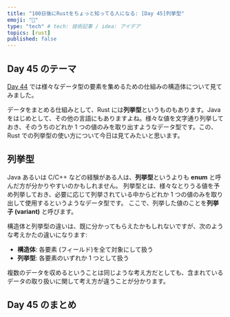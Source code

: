 ```yaml
---
title: "100日後にRustをちょっと知ってる人になる: [Day 45]列挙型"
emoji: "🦀"
type: "tech" # tech: 技術記事 / idea: アイデア
topics: [rust]
published: false
---
```

## Day 45 のテーマ

[Day 44](https://zenn.dev/shinyay/articles/hello-rust-day044) では様々なデータ型の要素を集めるための仕組みの構造体について見てみました。

データをまとめる仕組みとして、Rust には**列挙型**というものもあります。Java をはじめとして、その他の言語にもありますよね。様々な値を文字通り列挙しておき、そのうちのどれか 1 つの値のみを取り出すようなデータ型です。この、Rust での列挙型の使い方について今日は見てみたいと思います。

## 列挙型

Java あるいは C/C++ などの経験がある人は、**列挙型**というよりも **enum** と呼んだ方が分かりやすいのかもしれません。
列挙型とは、様々なとりうる値を予め列挙しておき、必要に応じて列挙されている中からどれか 1 つの値のみを取り出して使用するというようなデータ型です。
ここで、列挙した値のことを**列挙子 (variant)** と呼びます。

構造体と列挙型の違いは、既に分かってもらえたかもしれないですが、次のような考えかたの違いになります:

- **構造体**: 各要素 (フィールド)を全て対象にして扱う
- **列挙型**: 各要素のいずれか 1 つとして扱う

複数のデータを収めるということは同じような考え方だとしても、含まれているデータの取り扱いに関して考え方が違うことが分かります。

## Day 45 のまとめ

